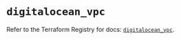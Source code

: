 # `digitalocean_vpc`

Refer to the Terraform Registry for docs: [`digitalocean_vpc`](https://registry.terraform.io/providers/digitalocean/digitalocean/2.49.2/docs/resources/vpc).
